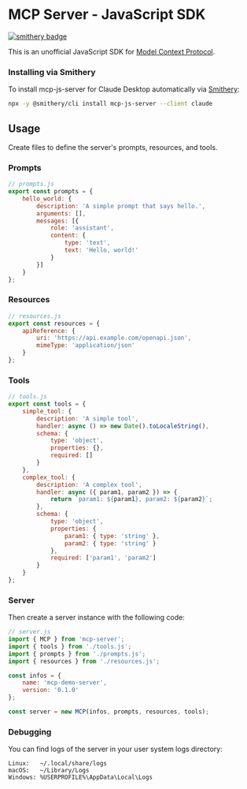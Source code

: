# MCP Server - JavaScript SDK
[![smithery badge](https://smithery.ai/badge/mcp-js-server)](https://smithery.ai/server/mcp-js-server)

This is an unofficial JavaScript SDK for [Model Context Protocol](https://spec.modelcontextprotocol.io/latest).

### Installing via Smithery

To install mcp-js-server for Claude Desktop automatically via [Smithery](https://smithery.ai/server/mcp-js-server):

```bash
npx -y @smithery/cli install mcp-js-server --client claude
```

## Usage

Create files to define the server's prompts, resources, and tools.

### Prompts

```javascript
// prompts.js
export const prompts = {
    hello_world: {
        description: 'A simple prompt that says hello.',
        arguments: [],
        messages: [{
            role: 'assistant',
            content: {
                type: 'text',
                text: 'Hello, world!'
            }
        }]
    }
};
```

### Resources

```javascript
// resources.js
export const resources = {
    apiReference: {
        uri: 'https://api.example.com/openapi.json',
        mimeType: 'application/json'
    }
};
```

### Tools

```javascript
// tools.js
export const tools = {
    simple_tool: {
        description: 'A simple tool',
        handler: async () => new Date().toLocaleString(),
        schema: {
            type: 'object',
            properties: {},
            required: []
        }
    },
    complex_tool: {
        description: 'A complex tool',
        handler: async ({ param1, param2 }) => {
            return `param1: ${param1}, param2: ${param2}`;
        },
        schema: {
            type: 'object',
            properties: {
                param1: { type: 'string' },
                param2: { type: 'string' }
            },
            required: ['param1', 'param2']
        }
    }
};
```

### Server

Then create a server instance with the following code:

```javascript
// server.js
import { MCP } from 'mcp-server';
import { tools } from './tools.js';
import { prompts } from './prompts.js';
import { resources } from './resources.js';

const infos = {
    name: 'mcp-demo-server',
    version: '0.1.0'
};

const server = new MCP(infos, prompts, resources, tools);
```

### Debugging

You can find logs of the server in your user system logs directory:

```
Linux:   ~/.local/share/logs
macOS:   ~/Library/Logs
Windows: %USERPROFILE%\AppData\Local\Logs
```

